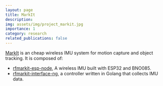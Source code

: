 ```yaml
---
layout: page
title: MarkIt
description:
img: assets/img/project_markit.jpg
importance: 1
category: research
related_publications: false
---
```


[MarkIt](https://sites.google.com/view/markit-virat/home) is an cheap wireless IMU system for motion capture and object tracking. It is composed of:

- [rfmarkit-esp-node](https://github.com/robotflow-initiative/rfmarkit-esp-node), A wireless IMU built with ESP32 and BNO085.
- [rfmarkit-interface-ng](https://github.com/davidliyutong/rfmarkit-interface-ng), a controller written in Golang that collects IMU data.
